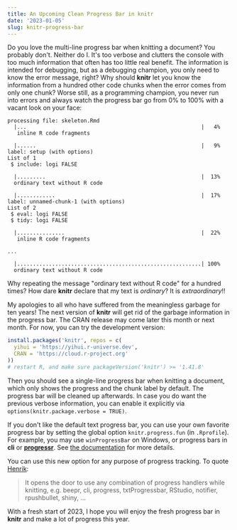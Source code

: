 ```yaml
---
title: An Upcoming Clean Progress Bar in knitr
date: '2023-01-05'
slug: knitr-progress-bar
---
```


Do you love the multi-line progress bar when knitting a document? You probably
don't. Neither do I. It's too verbose and clutters the console with too much
information that often has too little real benefit. The information is intended
for debugging, but as a debugging champion, you only need to know the error
message, right? Why should **knitr** let you know the information from a hundred
other code chunks when the error comes from only one chunk? Worse still, as a
programming champion, you never run into errors and always watch the progress
bar go from 0% to 100% with a vacant look on your face:

    processing file: skeleton.Rmd
      |...                                                       |   4%
       inline R code fragments

      |......                                                    |   9%
    label: setup (with options) 
    List of 1
     $ include: logi FALSE

      |.........                                                 |  13%
      ordinary text without R code

      |............                                              |  17%
    label: unnamed-chunk-1 (with options) 
    List of 2
     $ eval: logi FALSE
     $ tidy: logi FALSE

      |...............                                           |  22%
       inline R code fragments

    ...

      |..........................................................| 100%
      ordinary text without R code

Why repeating the message "ordinary text without R code" for a hundred times?
How dare **knitr** declare that my text is *ordinary*? It is *extraordinary*!!

My apologies to all who have suffered from the meaningless garbage for ten
years! The next version of **knitr** will get rid of the garbage information in
the progress bar. The CRAN release may come later this month or next month. For
now, you can try the development version:

``` r
install.packages('knitr', repos = c(
  yihui = 'https://yihui.r-universe.dev',
  CRAN = 'https://cloud.r-project.org'
))
# restart R, and make sure packageVersion('knitr') >= '1.41.8'
```

Then you should see a single-line progress bar when knitting a document, which
only shows the progress and the chunk label by default. The progress bar will be
cleaned up afterwards. In case you do want the previous verbose information, you
can enable it explicitly via `options(knitr.package.verbose = TRUE)`.

If you don't like the default text progress bar, you can use your own favorite
progress bar by setting the global option `knitr.progress.fun` (in `.Rprofile`).
For example, you may use `winProgressBar` on Windows, or progress bars in
**cli** or
[**progressr**](https://progressr.futureverse.org/#the-knitr-package). See [the
documentation](/knitr/options/#global-r-options) for more details.

You can use this new option for any purpose of progress tracking. To quote
[Henrik](https://twitter.com/henrikbengtsson/status/1611046849217187840):

> It opens the door to use any combination of progress handlers while knitting,
> e.g. beepr, cli, progress, txtProgressbar, RStudio, notifier, rpushbullet,
> shiny, ...

With a fresh start of 2023, I hope you will enjoy the fresh progress bar in
**knitr** and make a lot of progress this year.
